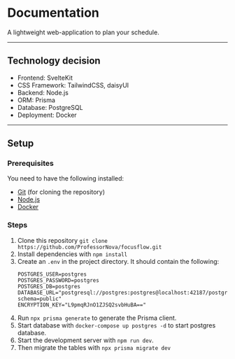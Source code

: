 # Documentation

A lightweight web-application to plan your schedule.

---

## Technology decision

- Frontend: SvelteKit
- CSS Framework: TailwindCSS, daisyUI
- Backend: Node.js
- ORM: Prisma
- Database: PostgreSQL
- Deployment: Docker

---

## Setup

### Prerequisites

You need to have the following installed:

- [Git](https://git-scm.com/downloads) (for cloning the repository)
- [Node.js](https://nodejs.org/en/download/)
- [Docker](https://www.docker.com/get-started)

### Steps

1. Clone this repository `git clone https://github.com/ProfessorNova/focusflow.git`
2. Install dependencies with `npm install`
3. Create an `.env` in the project directory. It should contain the following:
   ```dotenv
   POSTGRES_USER=postgres
   POSTGRES_PASSWORD=postgres
   POSTGRES_DB=postgres
   DATABASE_URL="postgresql://postgres:postgres@localhost:42187/postgres?schema=public"
   ENCRYPTION_KEY="L9pmqRJnO1ZJSQ2svbHuBA=="
   ```
4. Run `npx prisma generate` to generate the Prisma client.
5. Start database with `docker-compose up postgres -d` to start postgres database.
6. Start the development server with `npm run dev`.
7. Then migrate the tables with `npx prisma migrate dev`
